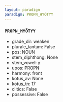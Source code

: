 ```yaml
---
layout: paradigm
paradigm: PROPN_HYÖTYY
---
```

### ` PROPN_HYÖTYY `


* grade_dir: weaken
* plurale_tantum: False
* pos: NOUN
* stem_diphthong: None
* stem_vowel: y
* upos: PROPN
* harmony: front
* kotus_av: None
* kotus_tn: 17
* clitics: False
* possessive: False
